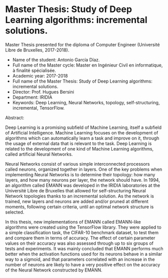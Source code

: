 # Master Thesis: Study of Deep Learning algorithms: incremental solutions.
Master Thesis presented for the diploma of Computer Engineer (Université Libre de Bruxelles, 2017-2018).

- Name of the student: Antonio García Díaz.
- Full name of the Master cycle: Master en Ingénieur Civil en informatique, à finalité spécialisée.
- Academic year: 2017-2018
- Full name of the Master Thesis: Study of Deep Learning algorithms: incremental solutions.
- Director: Prof. Hugues Bersini
- Department: IRIDIA
- Keywords: Deep Learning, Neural Networks, topology, self-structuring, incremental, TensorFlow.

Abstract:

Deep Learning is a promising subfield of Machine Learning, itself a subfield of Artificial Intelligence. Machine Learning focuses on the development of algorithms which can automatically learn a task and improve on it, through the usage of external data that is relevant to the task. Deep Learning is related to the development of one kind of Machine Learning algorithms, called artificial Neural Networks.

Neural Networks consist of various simple interconnected processors called neurons, organized together in layers. One of the key problems when implementing Neural Networks is to determine their topology: how many layers, and how many neurons per layer, the network should have. In 1994, an algorithm called EMANN was developed in the IRIDIA laboratories at the Université Libre de Bruxelles that allowed for self-structuring Neural Network topologies thanks to an incremental solution. As the network is trained, new layers and neurons are added and/or pruned at different moments, following certain criteria, until an optimal network structure is selected.

In this thesis, new implementations of EMANN called EMANN-like algorithms were created using the TensorFlow library. They were applied to a simple classification task, the CIFAR-10 benchmark dataset, to test them and compare them in terms of accuracy. The effect of certain parameter values on their accuracy was also assessed through up to six groups of tests and experiments. It was mainly concluded that EMANN performs much better when the activation functions used for its neurons behave in a similar way to a sigmoid, and that parameters correlated with an increase in the number of neurons are likely to have a very positive effect on the accuracy of the Neural Network constructed by EMANN.
